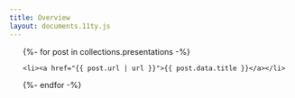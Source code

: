 ```yaml
---
title: Overview
layout: documents.11ty.js
---
```


<ul>
{%- for post in collections.presentations -%}
  
    <li><a href="{{ post.url | url }}">{{ post.data.title }}</a></li>
  
{%- endfor -%}
</ul>